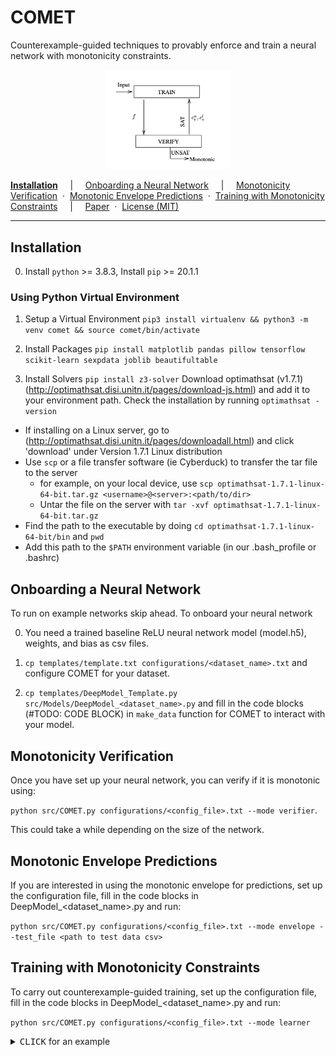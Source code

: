 COMET
==========
Counterexample-guided techniques to provably enforce and train a neural network with monotonicity constraints.

<p align="center">
  <img src="docs/architecture.png" width="200"/>
  <br>
</p>


[**Installation**](#installation)
&nbsp; &nbsp; &vert; &nbsp; &nbsp;
[Onboarding a Neural Network](#onboarding-a-neural-network)
&nbsp; &nbsp; &vert; &nbsp; &nbsp;
[Monotonicity Verification](#monotonicity-verification)
&nbsp;&middot;&nbsp;
[Monotonic Envelope Predictions](#monotonic-envelope-predictions)
&nbsp;&middot;&nbsp;
[Training with Monotonicity Constraints](#Training-with-Monotonicity-Constraints)
&nbsp; &nbsp; &vert; &nbsp; &nbsp;
[Paper](docs/paper.pdf)
&nbsp;&middot;&nbsp;
[License (MIT)](License.md)

---

##  Installation

0. Install `python` >= 3.8.3, Install `pip` >= 20.1.1

### Using Python Virtual Environment

1. Setup a Virtual Environment
`pip3 install virtualenv && python3 -m venv comet && source comet/bin/activate`

2. Install Packages
`pip install matplotlib pandas pillow tensorflow scikit-learn sexpdata joblib beautifultable`

3. Install Solvers
`pip install z3-solver`
Download optimathsat (v1.7.1)(http://optimathsat.disi.unitn.it/pages/download-js.html) and add it to your environment path. Check the installation by running `optimathsat -version`
* If installing on a Linux server, go to (http://optimathsat.disi.unitn.it/pages/downloadall.html) and click 'download' under Version 1.7.1 Linux distribution
* Use `scp` or a file transfer software (ie Cyberduck) to transfer the tar file to the server
  * for example, on your local device, use `scp optimathsat-1.7.1-linux-64-bit.tar.gz <username>@<server>:<path/to/dir>`
  * Untar the file on the server with `tar -xvf optimathsat-1.7.1-linux-64-bit.tar.gz`
* Find the path to the executable by doing `cd optimathsat-1.7.1-linux-64-bit/bin` and `pwd`
* Add this path to the `$PATH` environment variable (in our .bash_profile or .bashrc)

## Onboarding a Neural Network
To run on example networks skip ahead. To onboard your neural network

0. You need a trained baseline ReLU neural network model (model.h5), weights, and bias as csv files.

1. `cp templates/template.txt configurations/<dataset_name>.txt` and configure COMET for your dataset.

2. `cp templates/DeepModel_Template.py src/Models/DeepModel_<dataset_name>.py` and fill in the code blocks (#TODO: CODE BLOCK) in `make_data` function for COMET to interact with your model.

## Monotonicity Verification
Once you have set up your neural network, you can verify if it is monotonic using:

`python src/COMET.py configurations/<config_file>.txt --mode verifier`. 

This could take a while depending on the size of the network. 

## Monotonic Envelope Predictions
If you are interested in using the monotonic envelope for predictions, set up the configuration file, fill in the code blocks in DeepModel_<dataset_name>.py and run:

`python src/COMET.py configurations/<config_file>.txt --mode envelope --test_file <path to test data csv>`

## Training with Monotonicity Constraints
To carry out counterexample-guided training, set up the configuration file, fill in the code blocks in DeepModel_<dataset_name>.py and run:

`python src/COMET.py configurations/<config_file>.txt --mode learner`

<details>

<summary><kbd>CLICK</kbd> for an example</summary>

#### Training <em>Auto-MPG</em> dataset Monotonicity Constraints
0. You can find pre-trained model, test/train.csv and weight/bias files in examples/Auto-MPG/

1. You can find the configured file in configurations/auto-mpg.txt

2. You can find the DeepModel_AutoMPG.py in src/Models/

3. The output after running `python src/COMET.py configurations/auto-mpg.txt --mode verifier` is:

<details>
<summary><kbd>CLICK</kbd> for output</summary>
<img src="docs/verifier_output.png" width="500"/>
</details>

4. The output after running `python src/COMET.py configurations/auto-mpg.txt --mode envelope --test_file ./examples/Auto-MPG/test_data.csv` is:

<details>
<summary><kbd>CLICK</kbd> for output</summary>
<img src="docs/envelope_output.png" width="500"/>
</details>

5. The output after running `python src/COMET.py configurations/auto-mpg.txt --mode learner` is:

<details>
<summary><kbd>CLICK</kbd> for output</summary>
<img src="docs/learner_output.png" width="500"/>
</details>


</details>
